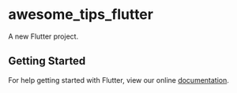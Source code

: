 # awesome_tips_flutter

A new Flutter project.

## Getting Started

For help getting started with Flutter, view our online
[documentation](https://flutter.io/).
